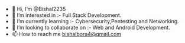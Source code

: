 - 👋 Hi, I’m @Bishal2235
- 👀 I’m interested in :- Full Stack Development.
- 🌱 I’m currently learning :- Cybersecurity,Pentesting and Networking.
- 💞️ I’m looking to collaborate on :- Web and Android Development.
- 📫 How to reach me bishalbora4@gmail.com

